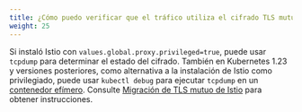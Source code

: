 ```yaml
---
title: ¿Cómo puedo verificar que el tráfico utiliza el cifrado TLS mutuo?
weight: 25
---
```


Si instaló Istio con `values.global.proxy.privileged=true`, puede usar `tcpdump` para determinar el estado del cifrado. También en Kubernetes 1.23 y versiones posteriores, como alternativa a la instalación de Istio como privilegiado, puede usar `kubectl debug` para ejecutar `tcpdump` en un [contenedor efímero](https://kubernetes.io/docs/tasks/debug/debug-application/debug-running-pod/#ephemeral-container). Consulte [Migración de TLS mutuo de Istio](/es/docs/tasks/security/authentication/mtls-migration) para obtener instrucciones.
